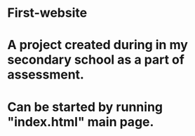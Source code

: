 # First-website
# A project created during in my secondary school as a part of assessment. 
# Can be started by running "index.html" main page.
